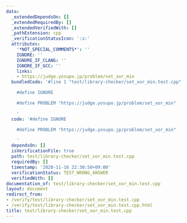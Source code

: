 ```yaml
---
data:
  _extendedDependsOn: []
  _extendedRequiredBy: []
  _extendedVerifiedWith: []
  _pathExtension: cpp
  _verificationStatusIcon: ':x:'
  attributes:
    '*NOT_SPECIAL_COMMENTS*': ''
    IGNORE: ''
    IGNORE_IF_CLANG: ''
    IGNORE_IF_GCC: ''
    links:
    - https://judge.yosupo.jp/problem/set_xor_min
  bundledCode: '#line 1 "test/library-checker/set_xor_min.test.cpp"

    #define IGNORE

    #define PROBLEM "https://judge.yosupo.jp/problem/set_xor_min"

    '
  code: '#define IGNORE

    #define PROBLEM "https://judge.yosupo.jp/problem/set_xor_min"

    '
  dependsOn: []
  isVerificationFile: true
  path: test/library-checker/set_xor_min.test.cpp
  requiredBy: []
  timestamp: '2020-11-16 22:30:50+09:00'
  verificationStatus: TEST_WRONG_ANSWER
  verifiedWith: []
documentation_of: test/library-checker/set_xor_min.test.cpp
layout: document
redirect_from:
- /verify/test/library-checker/set_xor_min.test.cpp
- /verify/test/library-checker/set_xor_min.test.cpp.html
title: test/library-checker/set_xor_min.test.cpp
---
```

